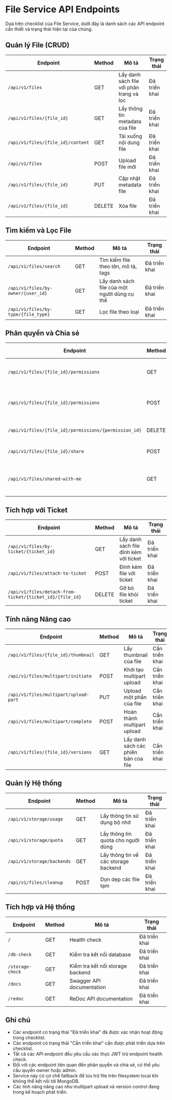 # File Service API Endpoints

Dựa trên checklist của File Service, dưới đây là danh sách các API endpoint cần thiết và trạng thái hiện tại của chúng.

## Quản lý File (CRUD)

| Endpoint | Method | Mô tả | Trạng thái |
|----------|--------|-------|------------|
| `/api/v1/files` | GET | Lấy danh sách file với phân trang và lọc | Đã triển khai |
| `/api/v1/files/{file_id}` | GET | Lấy thông tin metadata của file | Đã triển khai |
| `/api/v1/files/{file_id}/content` | GET | Tải xuống nội dung file | Đã triển khai |
| `/api/v1/files` | POST | Upload file mới | Đã triển khai |
| `/api/v1/files/{file_id}` | PUT | Cập nhật metadata file | Đã triển khai |
| `/api/v1/files/{file_id}` | DELETE | Xóa file | Đã triển khai |

## Tìm kiếm và Lọc File

| Endpoint | Method | Mô tả | Trạng thái |
|----------|--------|-------|------------|
| `/api/v1/files/search` | GET | Tìm kiếm file theo tên, mô tả, tags | Đã triển khai |
| `/api/v1/files/by-owner/{user_id}` | GET | Lấy danh sách file của một người dùng cụ thể | Đã triển khai |
| `/api/v1/files/by-type/{file_type}` | GET | Lọc file theo loại | Đã triển khai |

## Phân quyền và Chia sẻ

| Endpoint | Method | Mô tả | Trạng thái |
|----------|--------|-------|------------|
| `/api/v1/files/{file_id}/permissions` | GET | Lấy thông tin phân quyền của file | Đã triển khai |
| `/api/v1/files/{file_id}/permissions` | POST | Thêm quyền truy cập cho người dùng/nhóm | Đã triển khai |
| `/api/v1/files/{file_id}/permissions/{permission_id}` | DELETE | Xóa quyền truy cập | Đã triển khai |
| `/api/v1/files/{file_id}/share` | POST | Tạo link chia sẻ file | Đã triển khai |
| `/api/v1/files/shared-with-me` | GET | Lấy danh sách file được chia sẻ với người dùng | Đã triển khai |

## Tích hợp với Ticket

| Endpoint | Method | Mô tả | Trạng thái |
|----------|--------|-------|------------|
| `/api/v1/files/by-ticket/{ticket_id}` | GET | Lấy danh sách file đính kèm với ticket | Đã triển khai |
| `/api/v1/files/attach-to-ticket` | POST | Đính kèm file với ticket | Đã triển khai |
| `/api/v1/files/detach-from-ticket/{ticket_id}/{file_id}` | DELETE | Gỡ bỏ file khỏi ticket | Đã triển khai |

## Tính năng Nâng cao

| Endpoint | Method | Mô tả | Trạng thái |
|----------|--------|-------|------------|
| `/api/v1/files/{file_id}/thumbnail` | GET | Lấy thumbnail của file | Cần triển khai |
| `/api/v1/files/multipart/initiate` | POST | Khởi tạo multipart upload | Cần triển khai |
| `/api/v1/files/multipart/upload-part` | PUT | Upload một phần của file | Cần triển khai |
| `/api/v1/files/multipart/complete` | POST | Hoàn thành multipart upload | Cần triển khai |
| `/api/v1/files/{file_id}/versions` | GET | Lấy danh sách các phiên bản của file | Cần triển khai |

## Quản lý Hệ thống

| Endpoint | Method | Mô tả | Trạng thái |
|----------|--------|-------|------------|
| `/api/v1/storage/usage` | GET | Lấy thông tin sử dụng bộ nhớ | Đã triển khai |
| `/api/v1/storage/quota` | GET | Lấy thông tin quota cho người dùng | Đã triển khai |
| `/api/v1/storage/backends` | GET | Lấy thông tin về các storage backend | Đã triển khai |
| `/api/v1/files/cleanup` | POST | Dọn dẹp các file tạm | Đã triển khai |

## Tích hợp và Hệ thống

| Endpoint | Method | Mô tả | Trạng thái |
|----------|--------|-------|------------|
| `/` | GET | Health check | Đã triển khai |
| `/db-check` | GET | Kiểm tra kết nối database | Đã triển khai |
| `/storage-check` | GET | Kiểm tra kết nối storage backend | Đã triển khai |
| `/docs` | GET | Swagger API documentation | Đã triển khai |
| `/redoc` | GET | ReDoc API documentation | Đã triển khai |

## Ghi chú

- Các endpoint có trạng thái "Đã triển khai" đã được xác nhận hoạt động trong checklist.
- Các endpoint có trạng thái "Cần triển khai" cần được phát triển dựa trên checklist.
- Tất cả các API endpoint đều yêu cầu xác thực JWT trừ endpoint health check.
- Đối với các endpoint liên quan đến phân quyền và chia sẻ, có thể yêu cầu quyền owner hoặc admin.
- Service này có cơ chế fallback để lưu trữ file trên filesystem local khi không thể kết nối tới MongoDB.
- Các tính năng nâng cao như multipart upload và version control đang trong kế hoạch phát triển.